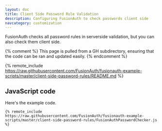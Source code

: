 ```yaml
---
layout: doc
title: Client Side Password Rule Validation
description: Configuring FusionAuth to check passwords client side
navcategory: customization
---
```


FusionAuth checks all password rules in serverside validation, but you can also check them client side.

{% comment %}
This page is pulled from a GH subdirectory, ensuring that the code can be ran and updated easily.
{% endcomment %}

{% remote_include https://raw.githubusercontent.com/FusionAuth/fusionauth-example-scripts/master/client-side-password-rules/README.md %}

## JavaScript code

Here's the example code.

```
{% remote_include https://raw.githubusercontent.com/FusionAuth/fusionauth-example-scripts/master/client-side-password-rules/FusionAuthPasswordChecker.js %}
```
